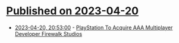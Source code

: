 # [Published on 2023-04-20](index.md)

* [2023-04-20, 20:53:00](https://games.slashdot.org/story/23/04/20/2053246/playstation-to-acquire-aaa-multiplayer-developer-firewalk-studios?utm_source=rss1.0mainlinkanon&utm_medium=feed) - [PlayStation To Acquire AAA Multiplayer Developer Firewalk Studios](https://games.slashdot.org/story/23/04/20/2053246/playstation-to-acquire-aaa-multiplayer-developer-firewalk-studios?utm_source=rss1.0mainlinkanon&utm_medium=feed)
